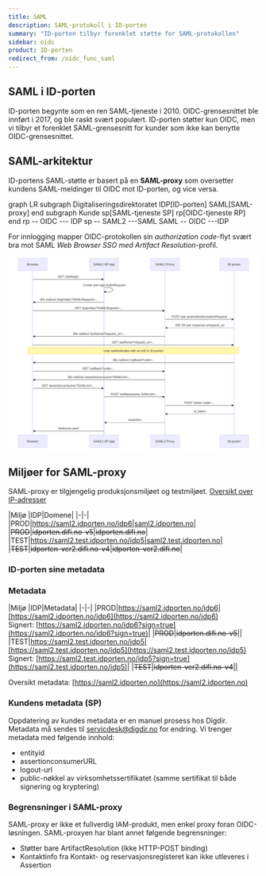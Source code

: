 ```yaml
---
title: SAML
description: SAML-protokoll i ID-porten
summary: "ID-porten tilbyr forenklet støtte for SAML-protokollen"
sidebar: oidc
product: ID-porten
redirect_from: /oidc_func_saml
---
```


## SAML i ID-porten

ID-porten begynte som en ren SAML-tjeneste i 2010. OIDC-grensesnittet ble innført i 2017, og ble raskt svært populært. ID-porten støtter kun OIDC, men vi tilbyr et forenklet SAML-grensesnitt for kunder som ikke kan benytte OIDC-grensesnittet.




## SAML-arkitektur

ID-portens SAML-støtte er basert på en **SAML-proxy** som oversetter kundens SAML-meldinger til OIDC mot ID-porten, og vice versa.

<div class="mermaid">
graph LR
  subgraph Digitaliseringsdirektoratet
    IDP[ID-porten]
    SAML[SAML-proxy]
  end
  subgraph Kunde
     sp[SAML-tjeneste SP]
     rp[OIDC-tjeneste RP]
  end
  rp --  OIDC  --- IDP
  sp --  SAML2 ---SAML
  SAML -- OIDC ---IDP
</div>

For innlogging mapper OIDC-protokollen sin *authorization code*-flyt svært bra mot SAML *Web Browser SSO med Artifact Resolution*-profil.

![Flyt SAML2-proxy](/images/idporten/saml/proxy-flow.svg)


## Miljøer for SAML-proxy

SAML-proxy er tilgjengelig produksjonsmiljøet og testmiljøet. [Oversikt over IP-adresser]({{site.baseurl}}/docs/general/IP)

|Miljø |IDP|Domene| 
|-|-|
|PROD|https://saml2.idporten.no/idp6|saml2.idporten.no|
|~~PROD~~|~~idporten.difi.no-v5~~|~~idporten.difi.no~~|
|TEST|https://saml2.test.idporten.no/idp5|saml2.test.idporten.no|
|~~TEST~~|~~idporten-ver2.difi.no-v4~~|~~idporten-ver2.difi.no~~|

### ID-porten sine metadata



### Metadata

|Miljø |IDP|Metadata| 
|-|-|
|PROD|https://saml2.idporten.no/idp6|[https://saml2.idporten.no/idp6](https://saml2.idporten.no/idp6) <br> Signert: [https://saml2.idporten.no/idp6?sign=true](https://saml2.idporten.no/idp6?sign=true)|
|~~PROD~~|~~idporten.difi.no-v5~~||
|TEST|https://saml2.test.idporten.no/idp5|[https://saml2.test.idporten.no/idp5](https://saml2.test.idporten.no/idp5) <br> Signert: [https://saml2.test.idporten.no/idp5?sign=true](https://saml2.test.idporten.no/idp5)|
|~~TEST~~|~~idporten-ver2.difi.no-v4~~||

Oversikt metadata: [https://saml2.idporten.no](https://saml2.idporten.no)

### Kundens metadata (SP)

Oppdatering av kundes metadata er en manuel prosess hos Digdir. Metadata må sendes til servicdesk@digdir.no for endring. Vi trenger metadata med følgende innhold:

- entityid
- assertionconsumerURL
- logout-url
- public-nøkkel av virksomhetssertifikatet (samme sertifikat til både signering og kryptering)

### Begrensninger i SAML-proxy

SAML-proxy er ikke et fullverdig IAM-produkt, men enkel proxy foran OIDC-løsningen. SAML-proxyen har blant annet følgende begrensninger:

- Støtter bare ArtifactResolution (ikke HTTP-POST binding)​
- Kontaktinfo fra Kontakt- og reservasjonsregisteret kan ikke utleveres i Assertion
